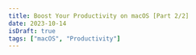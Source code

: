 ```yaml
---
title: Boost Your Productivity on macOS [Part 2/2]
date: 2023-10-14
isDraft: true
tags: ["macOS", "Productivity"]
---
```

